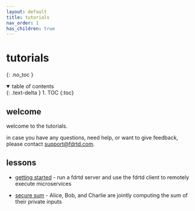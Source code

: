 ```yaml
---
layout: default
title: tutorials
nav_order: 1
has_children: true
---
```


# tutorials
{: .no_toc }

<details open markdown="block">
  <summary>
    table of contents
  </summary>
  {: .text-delta }
1. TOC
{:toc}
</details>


## welcome

welcome to the tutorials.

in case you have any questions, need help, or want to give feedback, please contact [support@fdrtd.com](mailto:support@fdrtd.com).

## lessons

* [getting started](./gettingstarted) - run a fdrtd server and use the fdrtd client to remotely execute microservices

* [secure sum](./securesum) - Alice, Bob, and Charlie are jointly computing the sum of their private inputs
